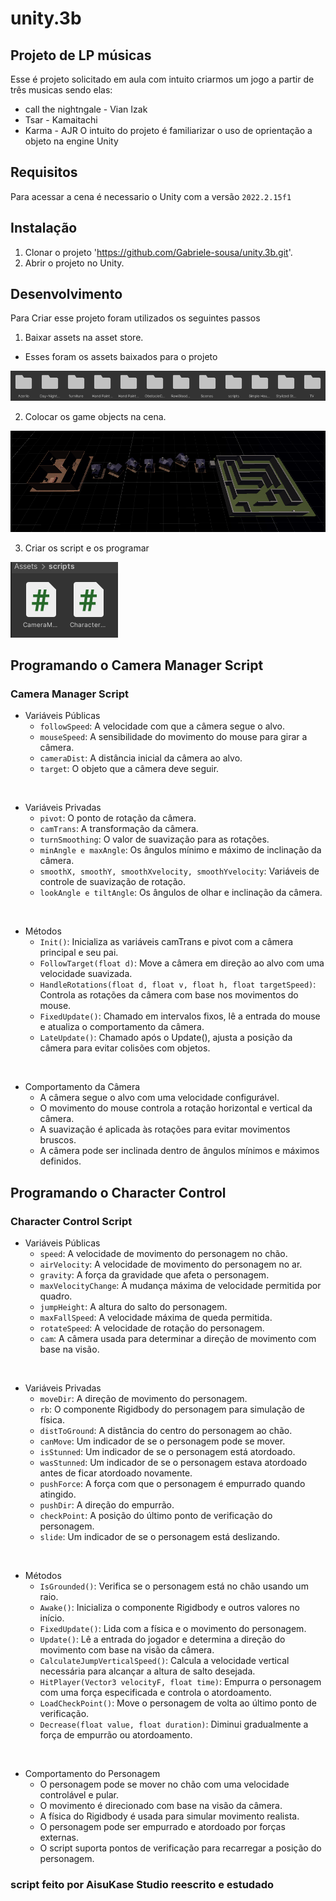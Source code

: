# unity.3b
## Projeto de LP músicas
Esse é projeto solicitado em aula com intuito criarmos um jogo a partir de três musicas sendo elas:
* call the nightngale - Vian Izak
* Tsar - Kamaitachi
* Karma - AJR
O intuito do projeto é familiarizar o uso de oprientação a objeto na engine Unity

## Requisitos
Para acessar a cena é necessario o Unity com a versão `2022.2.15f1`

## Instalação
1. Clonar o projeto 'https://github.com/Gabriele-sousa/unity.3b.git'.
2. Abrir o projeto no Unity.

## Desenvolvimento
Para Criar esse projeto foram utilizados os seguintes passos
1. Baixar assets na asset store.
* Esses foram os assets baixados para o projeto

<img src="img/1.png"/>

2. Colocar os game objects na cena.

<img src="img/2.png"/>

3. Criar os script e os programar

<img src="img/4.png"/>

## Programando o Camera Manager Script
### Camera Manager Script

* Variáveis Públicas
  * `followSpeed`: A velocidade com que a câmera segue o alvo.
  * `mouseSpeed`: A sensibilidade do movimento do mouse para girar a câmera.
  * `cameraDist`: A distância inicial da câmera ao alvo.
  * `target`: O objeto que a câmera deve seguir.

<br>

* Variáveis Privadas
  * `pivot`: O ponto de rotação da câmera.
  * `camTrans`: A transformação da câmera.
  * `turnSmoothing`: O valor de suavização para as rotações.
  * `minAngle e maxAngle`: Os ângulos mínimo e máximo de inclinação da câmera.
  * `smoothX, smoothY, smoothXvelocity, smoothYvelocity`: Variáveis de controle de suavização de rotação.
  * `lookAngle e tiltAngle`: Os ângulos de olhar e inclinação da câmera.

<br>

* Métodos
  * `Init()`: Inicializa as variáveis camTrans e pivot com a câmera principal e seu pai.
  * `FollowTarget(float d)`: Move a câmera em direção ao alvo com uma velocidade suavizada.
  * `HandleRotations(float d, float v, float h, float targetSpeed)`: Controla as rotações da câmera com base nos movimentos do mouse.
  * `FixedUpdate()`: Chamado em intervalos fixos, lê a entrada do mouse e atualiza o comportamento da câmera.
  * `LateUpdate()`: Chamado após o Update(), ajusta a posição da câmera para evitar colisões com objetos.

<br>

* Comportamento da Câmera
  * A câmera segue o alvo com uma velocidade configurável.
  * O movimento do mouse controla a rotação horizontal e vertical da câmera.
  * A suavização é aplicada às rotações para evitar movimentos bruscos.
  * A câmera pode ser inclinada dentro de ângulos mínimos e máximos definidos.

## Programando o Character Control
### Character Control Script

* Variáveis Públicas
  * `speed`: A velocidade de movimento do personagem no chão.
  * `airVelocity`: A velocidade de movimento do personagem no ar.
  * `gravity`: A força da gravidade que afeta o personagem.
  * `maxVelocityChange`: A mudança máxima de velocidade permitida por quadro.
  * `jumpHeight`: A altura do salto do personagem.
  * `maxFallSpeed`: A velocidade máxima de queda permitida.
  * `rotateSpeed`: A velocidade de rotação do personagem.
  * `cam`: A câmera usada para determinar a direção de movimento com base na visão.

<br>

* Variáveis Privadas
  * `moveDir`: A direção de movimento do personagem.
  * `rb`: O componente Rigidbody do personagem para simulação de física.
  * `distToGround`: A distância do centro do personagem ao chão.
  * `canMove`: Um indicador de se o personagem pode se mover.
  * `isStunned`: Um indicador de se o personagem está atordoado.
  * `wasStunned`: Um indicador de se o personagem estava atordoado antes de ficar atordoado novamente.
  * `pushForce`: A força com que o personagem é empurrado quando atingido.
  * `pushDir`: A direção do empurrão.
  * `checkPoint`: A posição do último ponto de verificação do personagem.
  * `slide`: Um indicador de se o personagem está deslizando.

<br>

* Métodos
  * `IsGrounded()`: Verifica se o personagem está no chão usando um raio.
  * `Awake()`: Inicializa o componente Rigidbody e outros valores no início.
  * `FixedUpdate()`: Lida com a física e o movimento do personagem.
  * `Update()`: Lê a entrada do jogador e determina a direção do movimento com base na visão da câmera.
  * `CalculateJumpVerticalSpeed()`: Calcula a velocidade vertical necessária para alcançar a altura de salto desejada.
  * `HitPlayer(Vector3 velocityF, float time)`: Empurra o personagem com uma força especificada e controla o atordoamento.
  * `LoadCheckPoint()`: Move o personagem de volta ao último ponto de verificação.
  * `Decrease(float value, float duration)`: Diminui gradualmente a força de empurrão ou atordoamento.

<br>

* Comportamento do Personagem
  * O personagem pode se mover no chão com uma velocidade controlável e pular.
  * O movimento é direcionado com base na visão da câmera.
  * A física do Rigidbody é usada para simular movimento realista.
  * O personagem pode ser empurrado e atordoado por forças externas.
  * O script suporta pontos de verificação para recarregar a posição do personagem.

### script feito por AisuKase Studio reescrito e estudado
